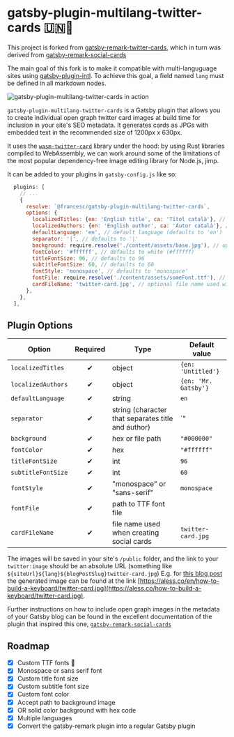 # gatsby-plugin-multilang-twitter-cards 🇺🇳📇

This project is forked from [gatsby-remark-twitter-cards](https://github.com/alessbell/gatsby-remark-twitter-cards), which in turn was derived from [gatsby-remark-social-cards](https://github.com/syntra/gatsby-remark-social-cards)

The main goal of this fork is to make it compatible with multi-languguage sites using [gatsby-plugin-intl](https://www.gatsbyjs.org/packages/gatsby-plugin-intl/). To achieve this goal, a field named `lang` must be defined in all markdown nodes.

![gatsby-plugin-multilang-twitter-cards in action](https://i.imgur.com/FgObEBR.jpg)

`gatsby-plugin-multilang-twitter-cards` is a Gatsby plugin that allows you to create individual open graph twitter card images at build time for inclusion in your site's SEO metadata. It generates cards as JPGs with embedded text in the recommended size of 1200px x 630px.

It uses the [`wasm-twitter-card`](https://github.com/alessbell/wasm-twitter-card) library under the hood: by using Rust libraries compiled to WebAssembly, we can work around some of the limitations of the most popular dependency-free image editing library for Node.js, jimp.

It can be added to your plugins in `gatsby-config.js` like so:

```js
  plugins: [
    // ...
    {
      resolve: `@francesc/gatsby-plugin-multilang-twitter-cards`,
      options: {
        localizedTitles: {en: 'English title', ca: 'Títol català'}, // website titles - required
        localizedAuthors: {en: 'English author', ca: 'Autor català'}, // website author names - optional
        defaultLanguage: 'en', // default language (defaults to 'en')
        separator: '|', // defaults to '|'
        background: require.resolve('./content/assets/base.jpg'), // optional path to 1200x630px file or hex code, defaults to black (#000000)
        fontColor: '#ffffff', // defaults to white (#ffffff)
        titleFontSize: 96, // defaults to 96
        subtitleFontSize: 60, // defaults to 60
        fontStyle: 'monospace', // defaults to 'monospace'
        fontFile: require.resolve('./content/assets/someFont.ttf'), // optional path to a custom TTF font - will override fontStyle
        cardFileName: 'twitter-card.jpg', // optional file name used with social cards - defaults to 'twitter-card-jpg'
      },
    },
  ],
```

## Plugin Options

| Option             | Required | Type                                               | Default value        |
| ------------------ | :------: | -------------------------------------------------- | -------------------- |
| `localizedTitles`  | ✔        | object                                             | `{en: 'Untitled'}`   |
| `localizedAuthors` | ✔        | object                                             | `{en: 'Mr. Gatsby'}` |
| `defaultLanguage`  | ✔        | string                                             | `en`                 |
| `separator`        | ✔        | string (character that separates title and author) | `"|"`                |
| `background`       | ✔        | hex or file path                                   | `"#000000"`          |
| `fontColor`        | ✔        | hex                                                | `"#ffffff"`          |
| `titleFontSize`    | ✔        | int                                                | `96`                 |
| `subtitleFontSize` | ✔        | int                                                | `60`                 |
| `fontStyle`        | ✔        | "monospace" or "sans-serif"                        | `monospace`          |
| `fontFile`         | ✔        | path to TTF font file                              |                      |
| `cardFileName`     | ✔        | file name used when creating social cards          | `twitter-card.jpg`   |

The images will be saved in your site's `/public` folder, and the link to your `twitter:image` should be an absolute URL (something like `${siteUrl}${lang}${blogPostSlug}twitter-card.jpg`) E.g. for [this blog post](https://aless.co/how-to-build-a-keyboard/) the generated image can be found at the link [https://aless.co/en/how-to-build-a-keyboard/twitter-card.jpg](https://aless.co/how-to-build-a-keyboard/twitter-card.jpg).

Further instructions on how to include open graph images in the metadata of your Gatsby blog can be found in the excellent documentation of the plugin that inspired this one, [`gatsby-remark-social-cards`](https://github.com/syntra/gatsby-remark-social-cards#installation)

## Roadmap

- [x] Custom TTF fonts 🎉
- [x] Monospace or sans serif font
- [x] Custom title font size
- [x] Custom subtitle font size
- [x] Custom font color
- [x] Accept path to background image
- [x] OR solid color background with hex code
- [x] Multiple languages
- [x] Convert the gatsby-remark plugin into a regular Gatsby plugin
